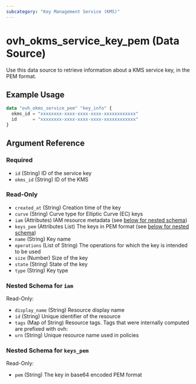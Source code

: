 ```yaml
---
subcategory: "Key Management Service (KMS)"
---
```


# ovh_okms_service_key_pem (Data Source)

Use this data source to retrieve information about a KMS service key, in the PEM format.

## Example Usage

```terraform
data "ovh_okms_service_pem" "key_info" {
  okms_id = "xxxxxxxx-xxxx-xxxx-xxxx-xxxxxxxxxxxx"
  id      = "xxxxxxxx-xxxx-xxxx-xxxx-xxxxxxxxxxxx"
}
```

## Argument Reference

### Required

- `id` (String) ID of the service key
- `okms_id` (String) ID of the KMS

### Read-Only

- `created_at` (String) Creation time of the key
- `curve` (String) Curve type for Elliptic Curve (EC) keys
- `iam` (Attributes) IAM resource metadata (see [below for nested schema](#nestedatt--iam))
- `keys_pem` (Attributes List) The keys in PEM format (see [below for nested schema](#nestedatt--keys_pem))
- `name` (String) Key name
- `operations` (List of String) The operations for which the key is intended to be used
- `size` (Number) Size of the key
- `state` (String) State of the key
- `type` (String) Key type

<a id="nestedatt--iam"></a>

### Nested Schema for `iam`

Read-Only:

- `display_name` (String) Resource display name
- `id` (String) Unique identifier of the resource
- `tags` (Map of String) Resource tags. Tags that were internally computed are prefixed with ovh:
- `urn` (String) Unique resource name used in policies

<a id="nestedatt--keys_pem"></a>

### Nested Schema for `keys_pem`

Read-Only:

- `pem` (String) The key in base64 encoded PEM format
